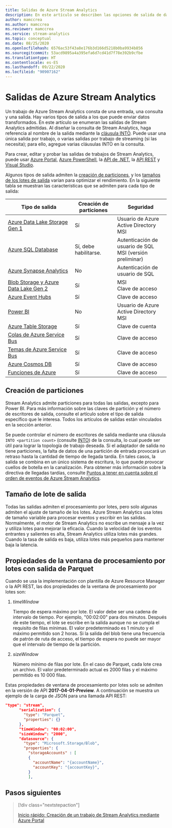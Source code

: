 ```yaml
---
title: Salidas de Azure Stream Analytics
description: En este artículo se describen las opciones de salida de datos disponibles para Azure Stream Analytics.
author: mamccrea
ms.author: mamccrea
ms.reviewer: mamccrea
ms.service: stream-analytics
ms.topic: conceptual
ms.date: 08/25/2020
ms.openlocfilehash: 6576ac53f43a8e176b3d166d5218b0ba9934b856
ms.sourcegitcommit: 53acd9895a4a395efa6d7cd41d7f78e392b9cfbe
ms.translationtype: HT
ms.contentlocale: es-ES
ms.lasthandoff: 09/22/2020
ms.locfileid: "90907162"
---
```

# <a name="outputs-from-azure-stream-analytics"></a>Salidas de Azure Stream Analytics

Un trabajo de Azure Stream Analytics consta de una entrada, una consulta y una salida. Hay varios tipos de salida a los que puede enviar datos transformados. En este artículo se enumeran las salidas de Stream Analytics admitidas. Al diseñar la consulta de Stream Analytics, haga referencia al nombre de la salida mediante la [cláusula INTO](https://docs.microsoft.com/stream-analytics-query/into-azure-stream-analytics). Puede usar una única salida por trabajo, o varias salidas por trabajo de streaming (si las necesita); para ello, agregue varias cláusulas INTO en la consulta.

Para crear, editar y probar las salidas de trabajos de Stream Analytics, puede usar [Azure Portal](stream-analytics-quick-create-portal.md#configure-job-output), [Azure PowerShell](stream-analytics-quick-create-powershell.md#configure-output-to-the-job), la [API de .NET](https://docs.microsoft.com/dotnet/api/microsoft.azure.management.streamanalytics.ioutputsoperations?view=azure-dotnet), la [API REST](https://docs.microsoft.com/rest/api/streamanalytics/stream-analytics-output) y [Visual Studio](stream-analytics-quick-create-vs.md).

Algunos tipos de salida admiten la [creación de particiones](#partitioning), y los [tamaños de los lotes de salida](#output-batch-size) varían para optimizar el rendimiento. En la siguiente tabla se muestran las características que se admiten para cada tipo de salida:

| Tipo de salida | Creación de particiones | Seguridad | 
|-------------|--------------|----------|
|[Azure Data Lake Storage Gen 1](azure-data-lake-storage-gen1-output.md)|Sí|Usuario de Azure Active Directory </br> MSI|
|[Azure SQL Database](sql-database-output.md)|Sí, debe habilitarse.|Autenticación de usuario de SQL </br> MSI (versión preliminar)|
|[Azure Synapse Analytics](azure-synapse-analytics-output.md)|No|Autenticación de usuario de SQL|
|[Blob Storage y Azure Data Lake Gen 2](blob-storage-azure-data-lake-gen2-output.md)|Sí|MSI </br> Clave de acceso|
|[Azure Event Hubs](event-hubs-output.md)|Sí|Clave de acceso|
|[Power BI](power-bi-output.md)|No|Usuario de Azure Active Directory </br> MSI|
|[Azure Table Storage](table-storage-output.md)|Sí|Clave de cuenta|
|[Colas de Azure Service Bus](service-bus-queues-output.md)|Sí|Clave de acceso|
|[Temas de Azure Service Bus](service-bus-topics-output.md)|Sí|Clave de acceso|
|[Azure Cosmos DB](azure-cosmos-db-output.md)|Sí|Clave de acceso|
|[Funciones de Azure](azure-functions-output.md)|Sí|Clave de acceso|

## <a name="partitioning"></a>Creación de particiones

Stream Analytics admite particiones para todas las salidas, excepto para Power BI. Para más información sobre las claves de partición y el número de escritores de salida, consulte el artículo sobre el tipo de salida específico que le interesa. Todos los artículos de salidas están vinculados en la sección anterior.  

Se puede controlar el número de escritores de salida mediante una cláusula `INTO <partition count>` (consulte [INTO](https://docs.microsoft.com/stream-analytics-query/into-azure-stream-analytics#into-shard-count)) de la consulta, lo cual puede ser útil para lograr la topología de trabajo deseada. Si el adaptador de salida no tiene particiones, la falta de datos de una partición de entrada provocará un retraso hasta la cantidad de tiempo de llegada tardía. En tales casos, la salida se combina en un único sistema de escritura, lo que puede provocar cuellos de botella en la canalización. Para obtener más información sobre la directiva de llegadas tardías, consulte [Puntos a tener en cuenta sobre el orden de eventos de Azure Stream Analytics](stream-analytics-out-of-order-and-late-events.md).

## <a name="output-batch-size"></a>Tamaño de lote de salida

Todas las salidas admiten el procesamiento por lotes, pero solo algunas admiten el ajuste de tamaño de los lotes. Azure Stream Analytics usa lotes de tamaño variable para procesar eventos y escribir en las salidas. Normalmente, el motor de Stream Analytics no escribe un mensaje a la vez y utiliza lotes para mejorar la eficacia. Cuando la velocidad de los eventos entrantes y salientes es alta, Stream Analytics utiliza lotes más grandes. Cuando la tasa de salida es baja, utiliza lotes más pequeños para mantener baja la latencia.

## <a name="parquet-output-batching-window-properties"></a>Propiedades de la ventana de procesamiento por lotes con salida de Parquet

Cuando se usa la implementación con plantilla de Azure Resource Manager o la API REST, las dos propiedades de la ventana de procesamiento por lotes son:

1. *timeWindow*

   Tiempo de espera máximo por lote. El valor debe ser una cadena de intervalo de tiempo. Por ejemplo, "00:02:00" para dos minutos. Después de este tiempo, el lote se escribe en la salida aunque no se cumpla el requisito de filas mínimas. El valor predeterminado es 1 minuto y el máximo permitido son 2 horas. Si la salida del blob tiene una frecuencia de patrón de ruta de acceso, el tiempo de espera no puede ser mayor que el intervalo de tiempo de la partición.

2. *sizeWindow*

   Número mínimo de filas por lote. En el caso de Parquet, cada lote crea un archivo. El valor predeterminado actual es 2000 filas y el máximo permitido es 10 000 filas.

Estas propiedades de ventana de procesamiento por lotes solo se admiten en la versión de API **2017-04-01-Preview**. A continuación se muestra un ejemplo de la carga de JSON para una llamada API REST:

```json
"type": "stream",
      "serialization": {
        "type": "Parquet",
        "properties": {}
      },
      "timeWindow": "00:02:00",
      "sizeWindow": "2000",
      "datasource": {
        "type": "Microsoft.Storage/Blob",
        "properties": {
          "storageAccounts" : [
          {
            "accountName": "{accountName}",
            "accountKey": "{accountKey}",
          }
          ],
```

## <a name="next-steps"></a>Pasos siguientes

> [!div class="nextstepaction"]
>
> [Inicio rápido: Creación de un trabajo de Stream Analytics mediante Azure Portal](stream-analytics-quick-create-portal.md)

<!--Link references-->
[stream.analytics.developer.guide]: ../stream-analytics-developer-guide.md
[stream.analytics.scale.jobs]: stream-analytics-scale-jobs.md
[stream.analytics.introduction]: stream-analytics-introduction.md
[stream.analytics.get.started]: stream-analytics-real-time-fraud-detection.md
[stream.analytics.query.language.reference]: https://go.microsoft.com/fwlink/?LinkID=513299
[stream.analytics.rest.api.reference]: https://go.microsoft.com/fwlink/?LinkId=517301
